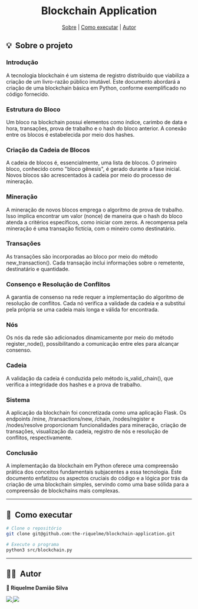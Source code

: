 <h1 align="center"> Blockchain Application </h1>

<div align="center">
 <a href="#about">Sobre</a> |
 <a href="#installation">Como executar</a> |
 <a href="#author">Autor</a>
</div>

<h2 id="about">💡&nbsp; Sobre o projeto</h2>

<h3>Introdução</h3>
<p>
  A tecnologia blockchain é um sistema de registro distribuído que viabiliza a criação de um livro-razão público imutável. Este documento abordará a criação de uma blockchain básica em Python, conforme exemplificado no código fornecido.
</p>

<h3>Estrutura do Bloco</h3>
<p>
  Um bloco na blockchain possui elementos como índice, carimbo de data e hora, transações, prova de trabalho e o hash do bloco anterior. A conexão entre os blocos é estabelecida por meio dos hashes.
</p>

<h3>Criação da Cadeia de Blocos</h3>
<p>
  A cadeia de blocos é, essencialmente, uma lista de blocos. O primeiro bloco, conhecido como "bloco gênesis", é gerado durante a fase inicial. Novos blocos são acrescentados à cadeia por meio do processo de mineração.
</p>

<h3>Mineração</h3>
<p>
  A mineração de novos blocos emprega o algoritmo de prova de trabalho. Isso implica encontrar um valor (nonce) de maneira que o hash do bloco atenda a critérios específicos, como iniciar com zeros. A recompensa pela mineração é uma transação fictícia, com o mineiro como destinatário.
</p>

<h3>Transações</h3>
<p>
  As transações são incorporadas ao bloco por meio do método new_transaction(). Cada transação inclui informações sobre o remetente, destinatário e quantidade.
</p>

<h3>Consenço e Resolução de Conflitos</h3>
<p>
  A garantia de consenso na rede requer a implementação do algoritmo de resolução de conflitos. Cada nó verifica a validade da cadeia e a substitui pela própria se uma cadeia mais longa e válida for encontrada.
</p>

<h3>Nós</h3>
<p>
  Os nós da rede são adicionados dinamicamente por meio do método register_node(), possibilitando a comunicação entre eles para alcançar consenso.
</p>

<h3>Cadeia</h3>
<p>
  A validação da cadeia é conduzida pelo método is_valid_chain(), que verifica a integridade dos hashes e a prova de trabalho.
</p>

<h3>Sistema</h3>
<p>
  A aplicação da blockchain foi concretizada como uma aplicação Flask. Os endpoints /mine, /transactions/new, /chain, /nodes/register e /nodes/resolve proporcionam funcionalidades para mineração, criação de transações, visualização da cadeia, registro de nós e resolução de conflitos, respectivamente.
</p>

<h3>Conclusão</h3>
<p>
  A implementação da blockchain em Python oferece uma compreensão prática dos conceitos fundamentais subjacentes a essa tecnologia. Este documento enfatizou os aspectos cruciais do código e a lógica por trás da criação de uma blockchain simples, servindo como uma base sólida para a compreensão de blockchains mais complexas.
</p>

---

<h2 id="installation">🚀&nbsp; Como executar </h2>

```bash
# Clone o repositório
git clone git@github.com:the-riquelme/blockchain-application.git

# Execute o programa
python3 src/blockchain.py

```

---

<h2 id="author">👨‍💻&nbsp; Autor</h2>

<b>👤 Riquelme Damião Silva<b>

<div style="display: inline_block">
  <a href="https://www.linkedin.com/in/riquelme-damiao-silva/" target="_blank">
   <img src="https://img.shields.io/badge/-LinkedIn-%230077B5?style=for-the-badge&logo=linkedin&logoColor=white" target="_blank">
  </a>
  <a href="mailto:riquelmedamiaosilva@gmail.com" target="_blank">
    <img src="https://img.shields.io/badge/gmail-D14836?&style=for-the-badge&logo=gmail&logoColor=white"/>
  </a>
</div>
